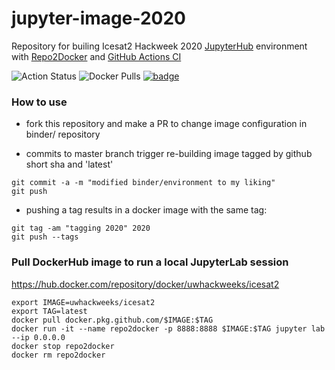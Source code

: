 # jupyter-image-2020
Repository for builing Icesat2 Hackweek 2020 [JupyterHub](https://jupyter.org/hub) environment with [Repo2Docker](https://repo2docker.readthedocs.io/en/latest/) and [GitHub Actions CI](https://help.github.com/en/actions/automating-your-workflow-with-github-actions)

![Action Status](https://github.com/ICESAT-2HackWeek/jupyter-image-2020/workflows/MasterBuild/badge.svg)
![Docker Pulls](https://img.shields.io/docker/pulls/uwhackweeks/icesat2)
[![badge](https://img.shields.io/static/v1.svg?logo=Jupyter&label=Pangeo+Binder&message=AWS+us-west-2&color=orange)](https://aws-uswest2-binder.pangeo.io/v2/gh/ICESAT-2HackWeek/jupyter-image-2020/binder?urlpath=git-pull?repo=https://github.com/ICESAT-2HackWeek/ICESat2_hackweek_tutorials%26amp%3Bbranch=master%26amp%3Burlpath=lab%3Fautodecode)

### How to use
* fork this repository and make a PR to change image configuration in binder/ repository

* commits to master branch trigger re-building image tagged by github short sha and 'latest'
```
git commit -a -m "modified binder/environment to my liking"
git push
```
* pushing a tag results in a docker image with the same tag:
```
git tag -am "tagging 2020" 2020
git push --tags
```

### Pull DockerHub image to run a local JupyterLab session
https://hub.docker.com/repository/docker/uwhackweeks/icesat2
```
export IMAGE=uwhackweeks/icesat2
export TAG=latest
docker pull docker.pkg.github.com/$IMAGE:$TAG
docker run -it --name repo2docker -p 8888:8888 $IMAGE:$TAG jupyter lab --ip 0.0.0.0
docker stop repo2docker
docker rm repo2docker
```
